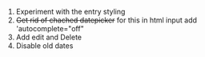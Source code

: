 1. Experiment with the entry styling
2. ~~Get rid of chached datepicker~~  for this in html input add 'autocomplete="off"
3. Add edit and Delete
4. Disable old dates
